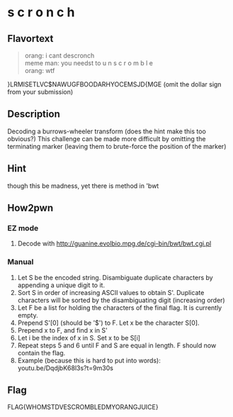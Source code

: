 # s c r o n c h

## Flavortext

> orang: i cant descronch <br /> 
> meme man: you needst to u n s c r o m b l e <br /> 
> orang: wtf <br />


}LRMISETLVC$NAWUGFBOODARHYOCEMSJD{MGE
(omit the dollar sign from your submission)

## Description

Decoding a burrows-wheeler transform (does the hint make this too obvious?)
This challenge can be made more difficult by omitting the terminating marker (leaving them to brute-force the position of the marker)

## Hint

though this be madness, yet there is method in 'bwt

## How2pwn

### EZ mode

1. Decode with http://guanine.evolbio.mpg.de/cgi-bin/bwt/bwt.cgi.pl

### Manual

1. Let S be the encoded string. Disambiguate duplicate characters by appending a unique digit to it.
2. Sort S in order of increasing ASCII values to obtain S'. Duplicate characters will be sorted by the disambiguating digit (increasing order)
3. Let F be a list for holding the characters of the final flag. It is currently empty.
4. Prepend S'[0] (should be '$') to F. Let x be the character S[0]. 
5. Prepend x to F, and find x in S'
6. Let i be the index of x in S. Set x to be S[i]
7. Repeat steps 5 and 6 until F and S are equal in length. F should now contain the flag.
8. Example (because this is hard to put into words): youtu.be/DqdjbK68l3s?t=9m30s

## Flag

FLAG{WHOMSTDVESCROMBLEDMYORANGJUICE}
